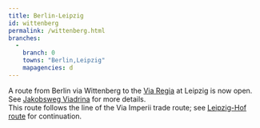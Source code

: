 ```yaml
---
title: Berlin-Leipzig
id: wittenberg
permalink: /wittenberg.html
branches:
  -
    branch: 0
    towns: "Berlin,Leipzig"
    mapagencies: d
---
```


A route from Berlin via Wittenberg to the [Via Regia][0] at Leipzig is now open. See [Jakobsweg Viadrina][1] for more details.  
This route follows the line of the Via Imperii trade route; see [Leipzig-Hof route][2] for continuation.

[0]: regia.html
[1]: http://www.jakobswege-viadrina.de/texte/seite.php?id=44654
[2]: imperii.html